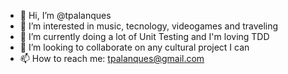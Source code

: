 - 👋 Hi, I’m @tpalanques
- 👀 I’m interested in music, tecnology, videogames and traveling
- 🌱 I’m currently doing a lot of Unit Testing and I'm loving TDD
- 💞️ I’m looking to collaborate on any cultural project I can
- 📫 How to reach me: tpalanques@gmail.com
